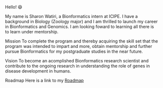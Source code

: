 
Hello! 😄

My name is Sharon Watiri, a Bionformatics intern at ICIPE. I have a background in Biology (Zoology major) and I am thrilled to launch my career in Bionformatics and Genomics. I am looking foward to learning all there is to learn under mentorship.

Mission
To complete the program and thereby acquiring the skill set that the program was intended to impart and more, obtain mentorship and further pursue Bionformatics for my postgraduate studies in the near future.

Vision
To become an acomplished Bionformatics research scientist and contribute to the ongoing research in understanding the role of genes in disease development in humans.

Roadmap
Here is a link to my [Roadmap](https://github.com/swatiri/Internship/blob/main/ROADMAP.md)
